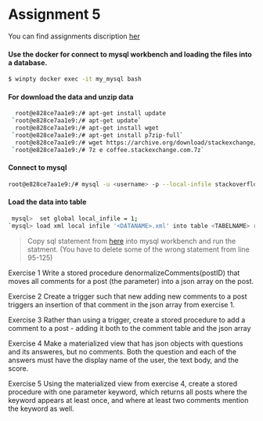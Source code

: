 # Assignment 5

You can find assignments discription [her](https://github.com/datsoftlyngby/soft2019spring-databases/blob/master/assignments/assignment5.md)

#### Use the docker for connect to mysql workbench and loading the files into a database.

```sh
$ winpty docker exec -it my_mysql bash
```
#### For download the data and unzip data
```sh
  root@e828ce7aa1e9:/# apt-get install update
 `root@e828ce7aa1e9:/# apt-get update`
  root@e828ce7aa1e9:/# apt-get install wget
 `root@e828ce7aa1e9:/# apt-get install p7zip-full`
  root@e828ce7aa1e9:/# wget https://archive.org/download/stackexchange/coffee.stackexchange.com.7z
 `root@e828ce7aa1e9:/# 7z e coffee.stackexchange.com.7z`
```
#### Connect to mysql 
```sh
root@e828ce7aa1e9:/# mysql -u <username> -p --local-infile stackoverflow
```
#### Load the data into table
```sh
 mysql>  set global local_infile = 1;
`mysql> load xml local infile '<DATANAME>.xml' into table <TABELNAME> rows identified by '<row>';`
```
> Copy sql statement from [here](https://gist.github.com/emanoelbarreiros/c164a60e98a7482cde22) into mysql workbench and run the statment. (You have to delete some of the wrong statement from line 95-125)

Exercise 1
Write a stored procedure denormalizeComments(postID) that moves all comments for a post (the parameter) into a json array on the post.

Exercise 2
Create a trigger such that new adding new comments to a post triggers an insertion of that comment in the json array from exercise 1.

Exercise 3
Rather than using a trigger, create a stored procedure to add a comment to a post - adding it both to the comment table and the json array

Exercise 4
Make a materialized view that has json objects with questions and its answeres, but no comments. Both the question and each of the answers must have the display name of the user, the text body, and the score.

Exercise 5
Using the materialized view from exercise 4, create a stored procedure with one parameter keyword, which returns all posts where the keyword appears at least once, and where at least two comments mention the keyword as well.
